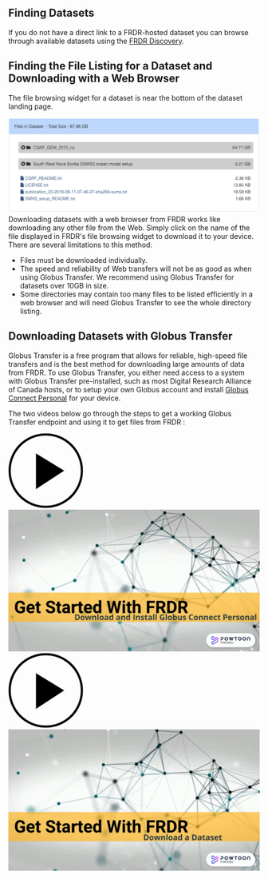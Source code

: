 ## Finding Datasets
If you do not have a direct link to a FRDR-hosted dataset you can browse through available datasets using the 
[FRDR Discovery](https://www.frdr-dfdr.ca/repo/search).

## Finding the File Listing for a Dataset and Downloading with a Web Browser

The file browsing widget for a dataset is near the bottom of the dataset landing page. 

<a href="/docs/img/screenshots/downloading_data/WebDownload.png" class="screenshot-lightbox">
    <img src="/docs/img/screenshots/downloading_data/WebDownload.png" alt="Screenshot showing file browsing widget on FRDR item landing page." class="screenshot"/>
</a>
Downloading datasets with a web browser from FRDR works like downloading any other file from the Web. Simply click on 
the name of the file displayed in FRDR's file browsing widget to download it to your device. There are several limitations to this method:

* Files must be downloaded individually.
* The speed and reliability of Web transfers will not be as good as when using Globus Transfer. We recommend using Globus Transfer for datasets over 10GB in size.
* Some directories may contain too many files to be listed efficiently in a web browser and will need Globus Transfer to see the whole directory listing.

## Downloading Datasets with Globus Transfer

Globus Transfer is a free program that allows for reliable, high-speed file transfers and is the best method for downloading
large amounts of data from FRDR. To use Globus Transfer, you either need access to a system with 
Globus Transfer pre-installed, such as most Digital Research Alliance of Canada hosts, or to setup your own Globus account and install 
[Globus Connect Personal](https://www.globus.org/globus-connect-personal) for your device. 

The two videos below go through the steps to get a working Globus Transfer endpoint and using it to get files from FRDR :

<div class="video-wrap">
<a href="https://www.youtube.com/watch?v=NJYTl3yhRl4&list=PLX9EpizS4A0suoSV2N0nn9parl96xHPkz&index=5" target="_blank">
  <div class="video-play-btn">
    <svg xmlns="http://www.w3.org/2000/svg" width="150px" height="150px" viewbox="0 0 150 150" version="1.1">
        <path stroke="#cccccc" stroke-width="2px" d="M150,0A150,150,0,1,0,300,150,150,150,0,0,0,150,0Zm0,290A140,140,0,1,1,290,150,140,140,0,0,1,150,290Z" transform="matrix(0.5,0,0,0.5,0,0)"></path>
        <polygon stroke="#cccccc" stroke-width="2px" points="225 150 110 80 110 225 225 150" transform="matrix(0.5,0,0,0.5,0,0)"></polygon>
    </svg>
  </div>
  <img class="video-placeholder" src="/docs/img/video_placeholders/en/install_globus.png" alt="Video preview: How to download and install Globus Connect Personal.">
</a>
</div>


<div class="video-wrap">
<a href="https://www.youtube.com/watch?v=PvmFxQyMPlQ&list=PLX9EpizS4A0suoSV2N0nn9parl96xHPkz&index=3&cc_lang_pref=en&cc_load_policy=1" target="_blank">
  <div class="video-play-btn">
    <svg xmlns="http://www.w3.org/2000/svg" width="150px" height="150px" viewbox="0 0 150 150" version="1.1">
        <path stroke="#cccccc" stroke-width="2px" d="M150,0A150,150,0,1,0,300,150,150,150,0,0,0,150,0Zm0,290A140,140,0,1,1,290,150,140,140,0,0,1,150,290Z" transform="matrix(0.5,0,0,0.5,0,0)"></path>
        <polygon stroke="#cccccc" stroke-width="2px" points="225 150 110 80 110 225 225 150" transform="matrix(0.5,0,0,0.5,0,0)"></polygon>
    </svg>
  </div>
  <img class="video-placeholder" src="/docs/img/video_placeholders/en/download_dataset.png" alt="Video preview: How to download Datasets from FRDR.">
</a>
</div>